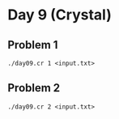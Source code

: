 # Day 9 (Crystal)

## Problem 1

    ./day09.cr 1 <input.txt>

## Problem 2

    ./day09.cr 2 <input.txt>
